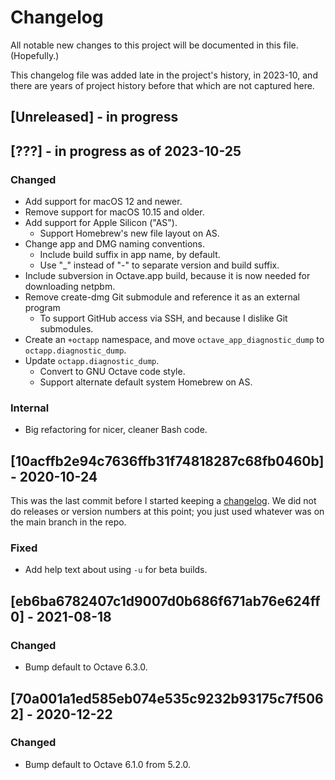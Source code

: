 # Changelog

All notable new changes to this project will be documented in this file. (Hopefully.)

This changelog file was added late in the project's history, in 2023-10, and there are years of project history before that which are not captured here.

## [Unreleased] - in progress

## [???] - in progress as of 2023-10-25

### Changed

- Add support for macOS 12 and newer.
- Remove support for macOS 10.15 and older.
- Add support for Apple Silicon ("AS").
  - Support Homebrew's new file layout on AS.
- Change app and DMG naming conventions.
  - Include build suffix in app name, by default.
  - Use "_" instead of "-" to separate version and build suffix.
- Include subversion in Octave.app build, because it is now needed for downloading netpbm.
- Remove create-dmg Git submodule and reference it as an external program
  - To support GitHub access via SSH, and because I dislike Git submodules.
- Create an `+octapp` namespace, and move `octave_app_diagnostic_dump` to `octapp.diagnostic_dump`.
- Update `octapp.diagnostic_dump`.
  - Convert to GNU Octave code style.
  - Support alternate default system Homebrew on AS.

### Internal

- Big refactoring for nicer, cleaner Bash code.

## [10acffb2e94c7636ffb31f74818287c68fb0460b] - 2020-10-24

This was the last commit before I started keeping a [changelog](https://keepachangelog.com/). We did not do releases or version numbers at this point; you just used whatever was on the main branch in the repo.

### Fixed

- Add help text about using `-u` for beta builds.

## [eb6ba6782407c1d9007d0b686f671ab76e624ff0] - 2021-08-18

### Changed

- Bump default to Octave 6.3.0.

## [70a001a1ed585eb074e535c9232b93175c7f5062] - 2020-12-22

### Changed

- Bump default to Octave 6.1.0 from 5.2.0.
